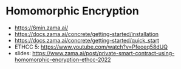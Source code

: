 # Homomorphic Encryption

- https://6min.zama.ai/
- https://docs.zama.ai/concrete/getting-started/installation
- https://docs.zama.ai/concrete/getting-started/quick_start
- ETHCC 5: https://www.youtube.com/watch?v=Pfeoeq58dUQ
- slides: https://www.zama.ai/post/private-smart-contract-using-homomorphic-encryption-ethcc-2022
